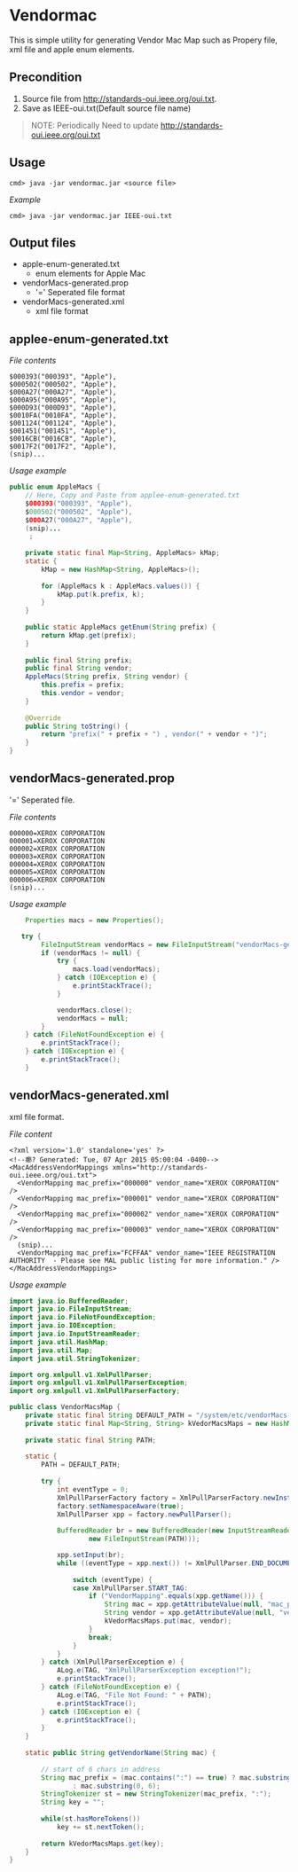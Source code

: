 Vendormac
=========

 This is simple utility for generating Vendor Mac Map such as Propery file, xml file and apple enum elements.

Precondition
------------

 1. Source file from http://standards-oui.ieee.org/oui.txt.
 2. Save as IEEE-oui.txt(Default source file name)
> NOTE: Periodically Need to update http://standards-oui.ieee.org/oui.txt 


Usage
-----

```
cmd> java -jar vendormac.jar <source file>
```

*Example*
```
cmd> java -jar vendormac.jar IEEE-oui.txt
```

Output files
------------

* apple-enum-generated.txt
	- enum elements for Apple Mac
* vendorMacs-generated.prop
	- '=' Seperated file format
* vendorMacs-generated.xml
	- xml file format

applee-enum-generated.txt
-----------------------------

*File contents*
```
$000393("000393", "Apple"),
$000502("000502", "Apple"),
$000A27("000A27", "Apple"),
$000A95("000A95", "Apple"),
$000D93("000D93", "Apple"),
$0010FA("0010FA", "Apple"),
$001124("001124", "Apple"),
$001451("001451", "Apple"),
$0016CB("0016CB", "Apple"),
$0017F2("0017F2", "Apple"),
(snip)...
```


*Usage example*
```java
public enum AppleMacs {
    // Here, Copy and Paste from applee-enum-generated.txt
    $000393("000393", "Apple"),
    $000502("000502", "Apple"),
    $000A27("000A27", "Apple"),
    (snip)...
     ;
    
    private static final Map<String, AppleMacs> kMap;
    static {
        kMap = new HashMap<String, AppleMacs>();
        
        for (AppleMacs k : AppleMacs.values()) {
            kMap.put(k.prefix, k);
        }
    }
    
    public static AppleMacs getEnum(String prefix) {
        return kMap.get(prefix);
    }
    
    public final String prefix;
    public final String vendor;
    AppleMacs(String prefix, String vendor) {
        this.prefix = prefix;
        this.vendor = vendor;
    }
    
    @Override
    public String toString() {
        return "prefix(" + prefix + ") , vendor(" + vendor + ")";
    }
}
```

vendorMacs-generated.prop
-------------------------
'=' Seperated file.

*File contents*
```
000000=XEROX CORPORATION
000001=XEROX CORPORATION
000002=XEROX CORPORATION
000003=XEROX CORPORATION
000004=XEROX CORPORATION
000005=XEROX CORPORATION
000006=XEROX CORPORATION 
(snip)...
```

*Usage example*
```java
    Properties macs = new Properties();

   try {
        FileInputStream vendorMacs = new FileInputStream("vendorMacs-generated.prop");
        if (vendorMacs != null) {
            try {
                macs.load(vendorMacs);
            } catch (IOException e) {
                e.printStackTrace();
            }

            vendorMacs.close();
            vendorMacs = null;
        }
    } catch (FileNotFoundException e) {
        e.printStackTrace();
    } catch (IOException e) {
        e.printStackTrace();
    } 
```

vendorMacs-generated.xml
------------------------
xml file format.

*File content*
```
<?xml version='1.0' standalone='yes' ?>
<!--癤? Generated: Tue, 07 Apr 2015 05:00:04 -0400-->
<MacAddressVendorMappings xmlns="http://standards-oui.ieee.org/oui.txt">
  <VendorMapping mac_prefix="000000" vendor_name="XEROX CORPORATION" />
  <VendorMapping mac_prefix="000001" vendor_name="XEROX CORPORATION" />
  <VendorMapping mac_prefix="000002" vendor_name="XEROX CORPORATION" />
  <VendorMapping mac_prefix="000003" vendor_name="XEROX CORPORATION" />
  (snip)...
  <VendorMapping mac_prefix="FCFFAA" vendor_name="IEEE REGISTRATION AUTHORITY  - Please see MAL public listing for more information." />
</MacAddressVendorMappings>  
```

*Usage example*

```java
import java.io.BufferedReader;
import java.io.FileInputStream;
import java.io.FileNotFoundException;
import java.io.IOException;
import java.io.InputStreamReader;
import java.util.HashMap;
import java.util.Map;
import java.util.StringTokenizer;

import org.xmlpull.v1.XmlPullParser;
import org.xmlpull.v1.XmlPullParserException;
import org.xmlpull.v1.XmlPullParserFactory;

public class VendorMacsMap {    
    private static final String DEFAULT_PATH = "/system/etc/vendorMacs-generated.xml";
    private static final Map<String, String> kVedorMacsMaps = new HashMap<String, String>();
    
    private static final String PATH;
    
    static {
        PATH = DEFAULT_PATH;
        
        try {
            int eventType = 0;
            XmlPullParserFactory factory = XmlPullParserFactory.newInstance();
            factory.setNamespaceAware(true);
            XmlPullParser xpp = factory.newPullParser();
            
            BufferedReader br = new BufferedReader(new InputStreamReader(
                    new FileInputStream(PATH)));

            xpp.setInput(br);
            while ((eventType = xpp.next()) != XmlPullParser.END_DOCUMENT) {
                
                switch (eventType) {
                case XmlPullParser.START_TAG:
                    if ("VendorMapping".equals(xpp.getName())) {
                        String mac = xpp.getAttributeValue(null, "mac_prefix");
                        String vendor = xpp.getAttributeValue(null, "vendor_name");
                        kVedorMacsMaps.put(mac, vendor);
                    }
                    break;
                }
            }
        } catch (XmlPullParserException e) {
            ALog.e(TAG, "XmlPullParserException exception!");
            e.printStackTrace();
        } catch (FileNotFoundException e) {
            ALog.e(TAG, "File Not Found: " + PATH);
            e.printStackTrace();
        } catch (IOException e) {
            e.printStackTrace();
        }
    }
    
    static public String getVendorName(String mac) {
        
        // start of 6 chars in address
        String mac_prefix = (mac.contains(":") == true) ? mac.substring(0, 8)
                : mac.substring(0, 6);
        StringTokenizer st = new StringTokenizer(mac_prefix, ":");
        String key = "";
        
        while(st.hasMoreTokens())
            key += st.nextToken();
        
        return kVedorMacsMaps.get(key);
    }
}
```